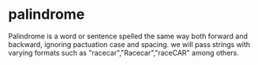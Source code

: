 # palindrome
 Palindrome is a word or sentence spelled the same way both forward and backward, ignoring pactuation case and spacing. we will pass strings with varying formats such as "racecar","Racecar","raceCAR" among others.
